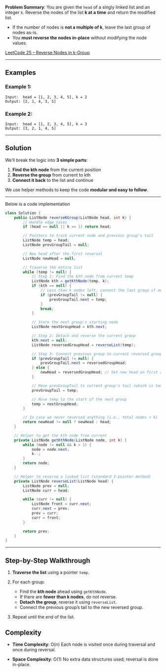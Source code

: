 **Problem Summary**:
You are given the `head` of a singly linked list and an integer `k`.
Reverse the nodes of the list **k at a time** and return the modified list.

* If the number of nodes is **not a multiple of k**, leave the last group of nodes as-is.
* You **must reverse the nodes in-place** without modifying the node values.

[LeetCode 25 – Reverse Nodes in k-Group](https://leetcode.com/problems/reverse-nodes-in-k-group/)

---

## Examples

### Example 1:

```
Input:  head = [1, 2, 3, 4, 5], k = 2
Output: [2, 1, 4, 3, 5]
```

### Example 2:

```
Input:  head = [1, 2, 3, 4, 5], k = 3
Output: [3, 2, 1, 4, 5]
```

---

## Solution

We’ll break the logic into **3 simple parts**:

1. **Find the kth node** from the current position
2. **Reverse the group** from current to kth
3. **Connect it back** to the list and continue

We use helper methods to keep the code **modular and easy to follow**.

---

Below is a code implementation
```java
class Solution {
    public ListNode reverseKGroup(ListNode head, int k) {
        // Handle edge cases
        if (head == null || k == 1) return head;

        // Pointers to track current node and previous group's tail
        ListNode temp = head;
        ListNode prevGroupTail = null;

        // New head after the first reversal
        ListNode newHead = null;

        // Traverse the entire list
        while (temp != null) {
            // Step 1: Find the kth node from current temp
            ListNode kth = getKthNode(temp, k);
            if (kth == null) {
                // Less than k nodes left, connect the last group if needed
                if (prevGroupTail != null) {
                    prevGroupTail.next = temp;
                }
                break;
            }

            // Store the next group's starting node
            ListNode nextGroupHead = kth.next;

            // Step 2: Detach and reverse the current group
            kth.next = null;
            ListNode reversedGroupHead = reverseList(temp);

            // Step 3: Connect previous group to current reversed group
            if (prevGroupTail != null) {
                prevGroupTail.next = reversedGroupHead;
            } else {
                newHead = reversedGroupHead; // Set new head on first reversal
            }

            // Move prevGroupTail to current group's tail (which is temp now)
            prevGroupTail = temp;

            // Move temp to the start of the next group
            temp = nextGroupHead;
        }

        // In case we never reversed anything (i.e., total nodes < k)
        return newHead != null ? newHead : head;
    }

    // Helper to get the kth node from current
    private ListNode getKthNode(ListNode node, int k) {
        while (node != null && k > 1) {
            node = node.next;
            k--;
        }
        return node;
    }

    // Helper to reverse a linked list (standard 3-pointer method)
    private ListNode reverseList(ListNode head) {
        ListNode prev = null;
        ListNode curr = head;

        while (curr != null) {
            ListNode front = curr.next;
            curr.next = prev;
            prev = curr;
            curr = front;
        }

        return prev;
    }
}
```

---

## Step-by-Step Walkthrough

1. **Traverse the list** using a pointer `temp`.
2. For each group:

   * Find the **kth node** ahead using `getKthNode`.
   * If there are **fewer than k nodes**, do not reverse.
   * **Detach the group**, reverse it using `reverseList`.
   * Connect the previous group’s tail to the new reversed group.
3. Repeat until the end of the list.

## Complexity

* **Time Complexity**: O(n)
  Each node is visited once during traversal and once during reversal.

* **Space Complexity**: O(1)
  No extra data structures used; reversal is done in-place.